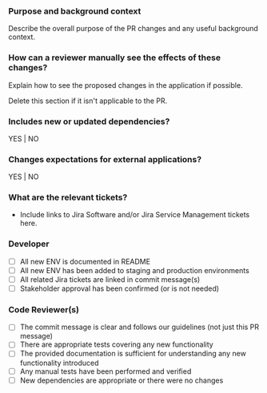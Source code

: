 ### Purpose and background context
Describe the overall purpose of the PR changes and any useful background context.

### How can a reviewer manually see the effects of these changes?
Explain how to see the proposed changes in the application if possible.

Delete this section if it isn't applicable to the PR.

### Includes new or updated dependencies?
YES | NO

### Changes expectations for external applications?
YES | NO

### What are the relevant tickets?
- Include links to Jira Software and/or Jira Service Management tickets here.

### Developer
- [ ] All new ENV is documented in README
- [ ] All new ENV has been added to staging and production environments
- [ ] All related Jira tickets are linked in commit message(s)
- [ ] Stakeholder approval has been confirmed (or is not needed)

### Code Reviewer(s)
- [ ] The commit message is clear and follows our guidelines (not just this PR message)
- [ ] There are appropriate tests covering any new functionality
- [ ] The provided documentation is sufficient for understanding any new functionality introduced
- [ ] Any manual tests have been performed and verified
- [ ] New dependencies are appropriate or there were no changes
